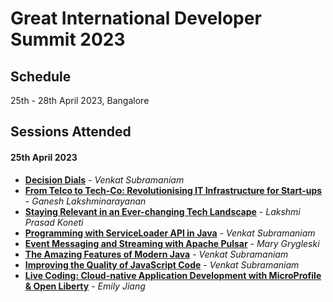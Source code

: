 # Great International Developer Summit 2023

## Schedule
25th - 28th April 2023, Bangalore

## Sessions Attended
#### 25th April 2023
- **[Decision Dials](https://developersummit.com/session/decision-dials)** - *Venkat Subramaniam*
- **[From Telco to Tech-Co: Revolutionising IT Infrastructure for Start-ups](https://developersummit.com/session/from-telco-to-tech-co-revolutionising-it-infrastructure-for-start-ups)** - *Ganesh Lakshminarayanan*
- **[Staying Relevant in an Ever-changing Tech Landscape](https://developersummit.com/session/staying-relevant-in-an-ever-changing-tech-landscape)** - *Lakshmi Prasad Koneti*
- **[Programming with ServiceLoader API in Java](https://developersummit.com/session/programming-with-serviceloader-api-in-java)** - *Venkat Subramaniam*
- **[Event Messaging and Streaming with Apache Pulsar](https://developersummit.com/session/event-messaging-and-streaming-with-apache-pulsar)** - *Mary Grygleski*
- **[The Amazing Features of Modern Java](https://developersummit.com/session/the-amazing-features-of-modern-java)** - *Venkat Subramaniam*
- **[Improving the Quality of JavaScript Code](https://developersummit.com/session/improving-the-quality-of-javascript-code)** - *Venkat Subramaniam*
- **[Live Coding: Cloud-native Application Development with MicroProfile & Open Liberty](https://developersummit.com/session/live-coding-cloud-native-application-development-with-microprofile-open-liberty)** - *Emily Jiang*
